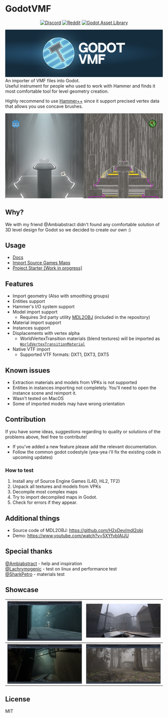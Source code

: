 # GodotVMF

<p align="center">
<a href="https://discord.gg/wtSK94fPxd" target="_blank">
<img src="https://img.shields.io/badge/Discord-%235865F2.svg?style=for-the-badge&logo=discord&logoColor=white" alt="Discord"></a>

<a href="https://www.reddit.com/r/godot/comments/1ax4b7h/godotvmf_use_valve_hammer_editor_for_level/" target="_blank">
<img src="https://img.shields.io/badge/Reddit-FF4500?style=for-the-badge&logo=reddit&logoColor=white" alt="Reddit"></a>

<a href="https://godotengine.org/asset-library/asset/2605" target="_blank">
<img src="https://img.shields.io/badge/asset_library-%23FFFFFF.svg?style=for-the-badge&logo=godot-engine" alt="Godot Asset Library"></a>
</p>

![Hero](assets/hero.jpg)
An importer of VMF files into Godot.  
Useful instrument for people who used to work with Hammer and finds it most comfortable tool for level geometry creation.  
  
Highly recommend to use [Hammer++](https://ficool2.github.io/HammerPlusPlus-Website/) since it support precised vertex data that allows you use concave brushes.

![Example](assets/example.jpg)

## Why?
We with my friend @Ambiabstract didn't found any comfortable solution of 3D level design for Godot so we decided to create our own :)

## Usage
- [Docs](docs/readme.md)
- [Import Source Games Maps](https://youtu.be/uTBzx0bwizU)
- [Project Starter [Work in progress]](https://github.com/H2xDev/GodotVMF-Game-Template)

## Features
- Import geometry (Also with smoothing groups)
- Entities support
- Hammer's I/O  system support
- Model import support
  - Requires 3rd party utility [MDL2OBJ](/mdl2obj) (included in the repository)  
- Material import support
- Instances support
- Displacements with vertex alpha
	- WorldVertexTransition materials (blend textures) will be imported as [`WorldVertexTransitionMaterial`](/addons/godotvmf/shaders/WorldVertexTransitionMaterial.gd)
- Native VTF import
  - Supported VTF formats: DXT1, DXT3, DXT5

## Known issues
- Extraction materials and models from VPKs is not supported
- Entities in instances importing not completely. You'll need to open the instance scene and reimport it.
- Wasn't tested on MacOS
- Some of imported models may have wrong orientation

## Contribution
If you have some ideas, suggestions regarding to quality or solutions of the problems above, feel free to contribute!
- If you've added a new feature please add the relevant documentation.
- Follow the common godot codestyle (yea-yea i'll fix the existing code in upcoming updates)

### How to test
1. Install any of Source Engine Games (L4D, HL2, TF2)
2. Unpack all textures and models from VPKs
3. Decompile most complex maps
4. Try to import decompiled maps in Godot.
5. Check for errors if they appear.

## Additional things
- Source code of MDL2OBJ: https://github.com/H2xDev/mdl2obj
- Demo: https://www.youtube.com/watch?v=5XYfvbIAlJU

## Special thanks
[@Ambiabstract](https://github.com/Ambiabstract) - help and inspiration  
[@Lachrymogenic](https://github.com/Lachrymogenic) - test on linux and performance test  
[@SharkPetro](https://github.com/SharkPetro) - materials test  

## Showcase
|<img src="assets/showcase4.jpg" alt="Project Brutalist" width="100%"/>|<img src="assets/showcase2.jpg" alt="Half-Life 2" width="100%"/>|
|-|-|
|<img src="assets/showcase3.jpg" alt="Project Brutalist" width="100%"/>|<img src="assets/showcase1.jpg" alt="Left 4 Dead" width="100%%"/>|

## License
MIT
